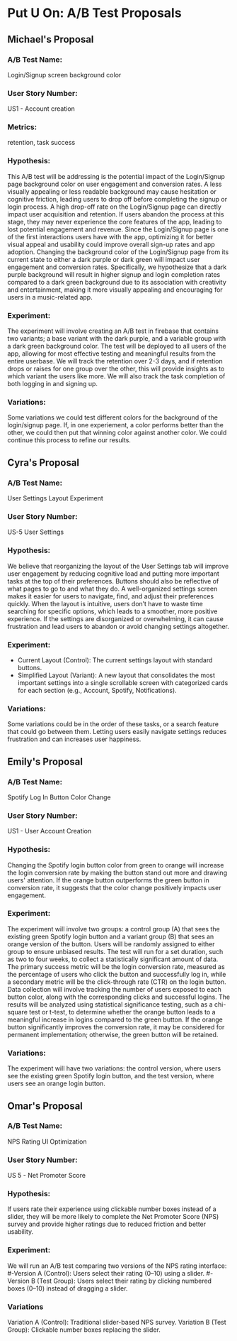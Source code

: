# Put U On: A/B Test Proposals

## Michael's Proposal

### A/B Test Name:
Login/Signup screen background color
### User Story Number:
US1 - Account creation
### Metrics:
retention, task success
### Hypothesis:
This A/B test will be addressing is the potential impact of the Login/Signup page background color on user engagement and conversion rates. A less visually appealing or less readable background may cause hesitation or cognitive friction, leading users to drop off before completing the signup or login process. A high drop-off rate on the Login/Signup page can directly impact user acquisition and retention. If users abandon the process at this stage, they may never experience the core features of the app, leading to lost potential engagement and revenue. Since the Login/Signup page is one of the first interactions users have with the app, optimizing it for better visual appeal and usability could improve overall sign-up rates and app adoption. Changing the background color of the Login/Signup page from its current state to either a dark purple or dark green will impact user engagement and conversion rates. Specifically, we hypothesize that a dark purple background will result in higher signup and login completion rates compared to a dark green background due to its association with creativity and entertainment, making it more visually appealing and encouraging for users in a music-related app.
### Experiment:
The experiment will involve creating an A/B test in firebase that contains two variants; a base variant with the dark purple, and a variable group with a dark green background color. The test will be deployed to all users of the app, allowing for most effective testing and meaningful results from the entire userbase. We will track the retention over 2-3 days, and if retention drops or raises for one group over the other, this will provide insights as to which variant the users like more. We will also track the task completion of both logging in and signing up. 
### Variations:
Some variations we could test different colors for the background of the login/signup page. If, in one experiement, a color performs better than the other, we could then put that winning color against another color. We could continue this process to refine our results.

## Cyra's Proposal

### A/B Test Name:
User Settings Layout Experiment
### User Story Number:
US-5 User Settings
### Hypothesis:
We believe that reorganizing the layout of the User Settings tab will improve user engagement by reducing cognitive load and putting more important tasks at the top of their preferences. Buttons should also be reflective of what pages to go to and what they do. A well-organized settings screen makes it easier for users to navigate, find, and adjust their preferences quickly. When the layout is intuitive, users don’t have to waste time searching for specific options, which leads to a smoother, more positive experience. If the settings are disorganized or overwhelming, it can cause frustration and lead users to abandon or avoid changing settings altogether.
### Experiment:
- Current Layout (Control): The current settings layout with standard buttons.
- Simplified Layout (Variant): A new layout that consolidates the most important settings into a single scrollable screen with categorized cards for each section (e.g., Account, Spotify, Notifications).
### Variations:
Some variations could be in the order of these tasks, or a search feature that could go between them. Letting users easily navigate settings reduces frustration and can increases user happiness. 


## Emily's Proposal

### A/B Test Name: 
Spotify Log In Button Color Change
### User Story Number:
US1 - User Account Creation
### Hypothesis:
Changing the Spotify login button color from green to orange will increase the login conversion rate by making the button stand out more and drawing users' attention. If the orange button outperforms the green button in conversion rate, it suggests that the color change positively impacts user engagement.
### Experiment:
The experiment will involve two groups: a control group (A) that sees the existing green Spotify login button and a variant group (B) that sees an orange version of the button. Users will be randomly assigned to either group to ensure unbiased results. The test will run for a set duration, such as two to four weeks, to collect a statistically significant amount of data. The primary success metric will be the login conversion rate, measured as the percentage of users who click the button and successfully log in, while a secondary metric will be the click-through rate (CTR) on the login button. Data collection will involve tracking the number of users exposed to each button color, along with the corresponding clicks and successful logins. The results will be analyzed using statistical significance testing, such as a chi-square test or t-test, to determine whether the orange button leads to a meaningful increase in logins compared to the green button. If the orange button significantly improves the conversion rate, it may be considered for permanent implementation; otherwise, the green button will be retained.
### Variations:
The experiment will have two variations: the control version, where users see the existing green Spotify login button, and the test version, where users see an orange login button.

## Omar's Proposal

### A/B Test Name:
NPS Rating UI Optimization
### User Story Number:
US 5 - Net Promoter Score
### Hypothesis:
If users rate their experience using clickable number boxes instead of a slider, they will be more likely to complete the Net Promoter Score (NPS) survey and provide higher ratings due to reduced friction and better usability.
### Experiment:
We will run an A/B test comparing two versions of the NPS rating interface:
#-Version A (Control): Users select their rating (0–10) using a slider.
#-Version B (Test Group): Users select their rating by clicking numbered boxes (0–10) instead of dragging a slider.
### Variations
Variation A (Control): Traditional slider-based NPS survey.
Variation B (Test Group): Clickable number boxes replacing the slider.
